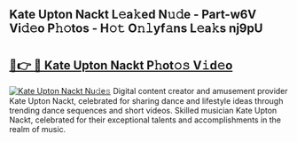 ## Kate Upton Nackt L𝚎a𝚔ed N𝚞𝚍e - Part-w6V Vi𝚍𝚎o P𝚑𝚘tos - H𝚘𝚝 O𝚗𝚕yf𝚊ns L𝚎a𝚔s nj9pU

# <h2><a href="http://kf6um5.oniu.top/?m=Kate+Upton+Nackt">🔗👉 🔴 Kate Upton Nackt P𝚑ot𝚘𝚜 V𝚒d𝚎o</a></h2>

[![Kate Upton Nackt Nu𝚍e𝚜](https://i.imgur.com/0qMVB7G.gif)](http://kf6um5.oniu.top/?m=Kate+Upton+Nackt)
Digital content creator and amusement provider Kate Upton Nackt, celebrated for sharing dance and lifestyle ideas through trending dance sequences and short videos. Skilled musician Kate Upton Nackt, celebrated for their exceptional talents and accomplishments in the realm of music.  

